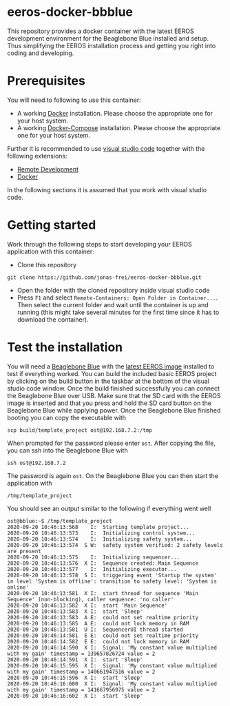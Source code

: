 # eeros-docker-bbblue
This repository provides a docker container with the latest EEROS development environment for the Beaglebone Blue installed and setup. Thus simplifying the EEROS installation process and getting you right into coding and developing.

# Prerequisites
You will need to following to use this container:

* A working [Docker](https://docs.docker.com/get-docker/) installation. Please choose the appropriate one for your host system.
* A working [Docker-Compose](https://docs.docker.com/compose/install/) installation. Please choose the appropriate one for your host system.

Further it is recommended to use [visual studio code](https://code.visualstudio.com/) together with the following extensions:
* [Remote Development](https://marketplace.visualstudio.com/items?itemName=ms-vscode-remote.vscode-remote-extensionpack)
* [Docker](https://marketplace.visualstudio.com/items?itemName=ms-azuretools.vscode-docker)

In the following sections it is assumed that you work with visual studio code.

# Getting started
Work through the following steps to start developing your EEROS application with this container:
* Clone this repository
```
git clone https://github.com/jonas-frei/eeros-docker-bbblue.git
```
* Open the folder with the cloned repository inside visual studio code
* Press `F1` and select `Remote-Containers: Open Folder in Container...`. Then select the current folder and wait until the container is up and running (this might take several minutes for the first time since it has to download the container).

# Test the installation
You will need a [Beaglebone Blue](https://beagleboard.org/blue) with the [latest EEROS image](https://gitlab.ost.ch/tech/inf/public/meta-ost/-/package_files/2794/download) installed to test if everything worked. You can build the included basic EEROS project by clicking on the build button in the taskbar at the bottom of the visual studio code window. Once the build finished successfully you can connect the Beaglebone Blue over USB. Make sure that the SD card with the EEROS image is inserted and that you press and hold the SD card button on the Beaglebone Blue while applying power. Once the Beaglebone Blue finished booting you can copy the executable with
```
scp build/template_project ost@192.168.7.2:/tmp
```
When prompted for the password please enter `ost`. After copying the file, you can ssh into the Beaglebone Blue with
```
ssh ost@192.168.7.2
```
The password is again `ost`. On the Beaglebone Blue you can then start the application with
```
/tmp/template_project
```
You should see an output similar to the following if everything went well
```
ost@bblue:~$ /tmp/template_project 
2020-09-20 10:46:13:568    I:  Starting template project...
2020-09-20 10:46:13:573    I:  Initializing control system...
2020-09-20 10:46:13:574    I:  Initializing safety system...
2020-09-20 10:46:13:574  S W:  safety system verified: 2 safety levels are present
2020-09-20 10:46:13:575    I:  Initializing sequencer...
2020-09-20 10:46:13:576  X I:  Sequence created: Main Sequence
2020-09-20 10:46:13:577    I:  Initializing executor...
2020-09-20 10:46:13:578  S I:  triggering event 'Startup the system' in level 'System is offline': transition to safety level: 'System is online'
2020-09-20 10:46:13:581  X I:  start thread for sequence 'Main Sequence' (non-blocking), caller sequence: 'no caller'
2020-09-20 10:46:13:582  X I:  start 'Main Sequence'
2020-09-20 10:46:13:583  X I:  start 'Sleep'
2020-09-20 10:46:13:583  A E:  could not set realtime priority
2020-09-20 10:46:13:585  A E:  could not lock memory in RAM
2020-09-20 10:46:13:581  U I:  SequencerUI thread started
2020-09-20 10:46:14:581  E E:  could not set realtime priority
2020-09-20 10:46:14:582  E E:  could not lock memory in RAM
2020-09-20 10:46:14:590  X I:  Signal: 'My constant value multiplied with my gain' timestamp = 139657826724 value = 2
2020-09-20 10:46:14:591  X I:  start 'Sleep'
2020-09-20 10:46:15:595  X I:  Signal: 'My constant value multiplied with my gain' timestamp = 140661947516 value = 2
2020-09-20 10:46:15:596  X I:  start 'Sleep'
2020-09-20 10:46:16:600  X I:  Signal: 'My constant value multiplied with my gain' timestamp = 141667956975 value = 2
2020-09-20 10:46:16:602  X I:  start 'Sleep'
```
